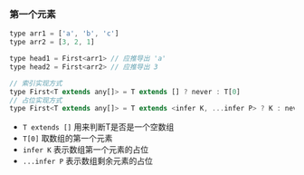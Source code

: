 ### 第一个元素

```javascript
type arr1 = ['a', 'b', 'c']
type arr2 = [3, 2, 1]

type head1 = First<arr1> // 应推导出 'a'
type head2 = First<arr2> // 应推导出 3
```

```javascript
// 索引实现方式
type First<T extends any[]> = T extends [] ? never : T[0]
// 占位实现方式
type First<T extends any[]> = T extends <infer K, ...infer P> ? K : never
```

* `T extends []` 用来判断T是否是一个空数组
* `T[0]` 取数组的第一个元素
* `infer K` 表示数组第一个元素的占位
* `...infer P` 表示数组剩余元素的占位
